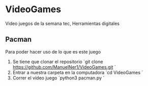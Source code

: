 # VideoGames
Video juegos de la semana tec, Herramientas digitales

## Pacman
Para poder hacer uso de lo que es este juego <br>
1. Se tiene que clonar el repositorio
´git clone https://github.com/ManuelNer1/VideoGames.git ´
2. Entrar a nuestra carpeta en la computadora
´cd VideoGames ´
3. Correr el video juego
´python3 pacman.py ´

